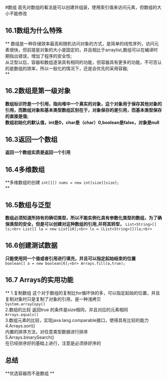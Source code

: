 #数组
首先对数组的看法是可以创建并组装，使用索引值来访问元素，但数组的大小不能修改<br>
## **16.1数组为什么特殊**<br>
**
数组是一种存储效率最高和随机访问对象的方式，是简单的线性序列，访问元素很快，但前提是对象的大小是固定的，并且相比于arraylist,数组可以在编译时期指出错误，增加了程序的安全性;<br>
从泛型以后，容器和数组逐渐具有相同的功能，但容器具有更多的功能，不可否认的是数组的效率，所以一般化的情况下，还是会优先的采用容器;<br>**
## **16.2数组是第一级对象**<br>
**数组标识符是一个引用，指向堆中一个真实的对象，这个对象用于保存其他对象的引用，而数组对象和基本类型数组区别在于，对象保存的是引用，而基本类型保存的直接是值;<br>
数组初始化的默认值，int是0，char是（char）0,boolean是false，对象是null**<br>
## **16.3返回一个数组**<br>
**返回一个数组实质是返回一个引用**
## **16.4多维数组**<br>
**多维数组的创建
`int[][] nums = new int[size][size];`<br>
**
## **16.5数组与泛型**<br>
**数组必须知道所持有的确切类型，所以不能实例化具有参数化类型的数组，为了确保类型的安全，但是可以创建对这种数组的引用,并将其转型，**
`List<String>[] ls;<br>
List[] la = new List[10];<br>
ls = (List<String>[])la;<br>`

## **16.6创建测试数据**<br>
**只能使用同一个值或者引用进行填充，并且可以指定起始结束的位置**<br>
`
boolean[] a = new boolean[6];<br>
Arrays.fill(a,true);
`
## **16.7 Arrays的实用功能**<br>
**
1.复制数组 这个对于数组的复制比for循环快的多，可以指定起始的位置，并且复制对象时只是复制了对象的引用，是一种浅拷贝<br>
`System.arrayCopy()`<br>
2.数组的比较 返回true 的条件是size相同，并且对应的元素相同<br>
`Arrays.equals()`<br>
3.数组元素的比较，实现java.lang.comparable接口，使得具有比较的能力<br>
4.Arrays.sort() <br>
  内置的排序方法，对任意类型数据进行排序<br>
5.Arrays.binarySearch() <br>
  在已经排序好的基础上进行，注意是必须排好序的<br>
## **总结**<br>
**优选容器而不是数组
**
